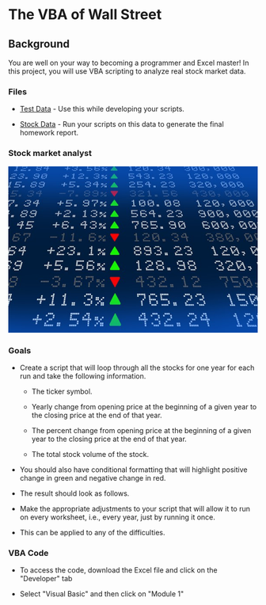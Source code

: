 # The VBA of Wall Street

## Background

You are well on your way to becoming a programmer and Excel master! In this project, you will use VBA scripting to analyze real stock market data. 

### Files

* [Test Data](Resources/alphabtical_testing.xlsx) - Use this while developing your scripts.

* [Stock Data](Resources/Multiple_year_stock_data.xlsx) - Run your scripts on this data to generate the final homework report.

### Stock market analyst

![stock Market](Images/stockmarket.jpg)

### Goals

* Create a script that will loop through all the stocks for one year for each run and take the following information.

  * The ticker symbol.

  * Yearly change from opening price at the beginning of a given year to the closing price at the end of that year.

  * The percent change from opening price at the beginning of a given year to the closing price at the end of that year.

  * The total stock volume of the stock.

* You should also have conditional formatting that will highlight positive change in green and negative change in red.

* The result should look as follows.

* Make the appropriate adjustments to your script that will allow it to run on every worksheet, i.e., every year, just by running it once.

* This can be applied to any of the difficulties.

### VBA Code

* To access the code, download the Excel file and click on the "Developer" tab

* Select "Visual Basic" and then click on "Module 1"